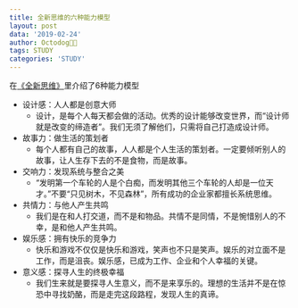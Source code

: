 ```yaml
---
title: 全新思维的六种能力模型
layout: post
data: '2019-02-24'
author: Octodog🐙🐶
tags: STUDY
categories: 'STUDY'
---
```


在[《全新思维》](https://book.douban.com/subject/24325339/)里介绍了6种能力模型


[](https://raw.githubusercontent.com/aJiea/ajiea.github.io/master/_posts/20190224/01.jpg)


- 设计感：人人都是创意大师
	- 设计，是每个人每天都会做的活动。优秀的设计能够改变世界，而“设计师就是改变的缔造者”。我们无须了解他们，只需将自己打造成设计师。
- 故事力：做生活的策划者
	- 每个人都有自己的故事，人人都是个人生活的策划者。一定要倾听别人的故事，让人生存下去的不是食物，而是故事。
- 交响力：发现系统与整合之美
	- “发明第一个车轮的人是个白痴，而发明其他三个车轮的人却是一位天才。”不要“只见树木，不见森林”，所有成功的企业家都擅长系统思维。
- 共情力：与他人产生共鸣
	- 我们是在和人打交道，而不是和物品。共情不是同情，不是惋惜别人的不幸，是和他人产生共鸣。
- 娱乐感：拥有快乐的竞争力
	- 快乐和游戏不仅仅是快乐和游戏，笑声也不只是笑声。娱乐的对立面不是工作，而是沮丧。娱乐感，已成为工作、企业和个人幸福的关键。
- 意义感：探寻人生的终极幸福
	- 我们生来就是要探寻人生意义，而不是来享乐的。理想的生活并不是在惊恐中寻找奶酪，而是走完这段路程，发现人生的真谛。

